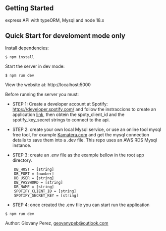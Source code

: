 ## Getting Started

express API with typeORM, Mysql and node 18.x 

## Quick Start for develoment mode only

  Install dependencies:

```console
$ npm install
```

  Start the server in dev mode:

```console
$ npm run dev
```

View the website at: http://localhost:5000


Before running the server you must:

-   STEP 1: Create a developer account at Spotify: https://developer.spotify.com/ and follow the instraccions to create an application [link](https://developer.spotify.com/documentation/web-api/concepts/apps), then obtein the spoty_client_id and the spotify_key_secret strings to connect to the api.

-   STEP 2: create your own local Mysql service, or use an online tool mysql free tool, for example [Kamatera.com](https://www.hostingadvice.com/visit-site/?offer=62234&cat=cheap) and get the mysql connection details to save them into a .dev file. This repo uses an AWS RDS Mysql instance.

-   STEP 3: create an .env file as the example bellow in the root app directory.

```console
    DB_HOST = [string]
    DB_PORT = [number]
    DB_USER = [string]
    DB_PASSWORD = [string]
    DB_NAME = [string]
    SPOTIFY_CLIENT_ID = [string]
    SPOTIFY_SECRET_KEY = [string]
```

- STEP 4: once created the .env file you can start run the application

```console
$ npm run dev
```




Author: Giovany Perez, geovanypeb@outlook.com
